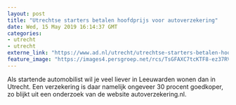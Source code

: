 ```yaml
---
layout: post
title: "Utrechtse starters betalen hoofdprijs voor autoverzekering"
date: Wed, 15 May 2019 16:14:37 GMT
categories: 
- utrecht 
- utrecht 
externe_link: "https://www.ad.nl/utrecht/utrechtse-starters-betalen-hoofdprijs-voor-autoverzekering~a4c4de5a/"
feature_image: "https://images4.persgroep.net/rcs/TsGFAXC7tcKTF8-ez37RV_JHcWk/diocontent/116902701/_fitwidth/400/?appId=21791a8992982cd8da851550a453bd7f&quality=0.7"
---
```


Als startende automobilist wil je veel liever in Leeuwarden wonen dan in Utrecht.  Een verzekering is daar namelijk ongeveer 30 procent goedkoper, zo blijkt uit een onderzoek van de website autoverzekering.nl.
